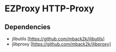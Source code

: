 EZProxy HTTP-Proxy
==================

Dependencies
------------
- jlibutils [https://github.com/mback2k/jlibutils]
- jlibproxy	[https://github.com/mback2k/jlibproxy]
